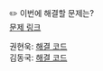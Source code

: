 ✏️ 이번에 해결할 문제는? <br>
[문제 링크](https://leetcode.com/problems/design-circular-queue/)

권현욱: [해결 코드](https://github.com/woogie01/Algorithm-Hub/blob/main/LeetCode/Medium/0622-design-circular-queue/0622-design-circular-queue.java) <br>
김동국: [해결 코드]() <br>

